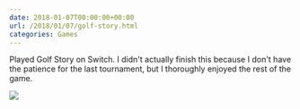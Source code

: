 ```yaml
---
date: 2018-01-07T00:00:00+00:00
url: /2018/01/07/golf-story.html
categories: Games
---
```

Played Golf Story on Switch. I didn't actually finish this because I don't have the patience for the last tournament, but I thoroughly enjoyed the rest of the game.

![](https://rknightuk.s3.us-east-1.amazonaws.com/almanac/golf-story.jpg)
